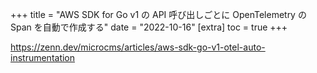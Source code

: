 +++
title = "AWS SDK for Go v1 の API 呼び出しごとに OpenTelemetry の Span を自動で作成する"
date = "2022-10-16"
[extra]
toc = true
+++

<https://zenn.dev/microcms/articles/aws-sdk-go-v1-otel-auto-instrumentation>
